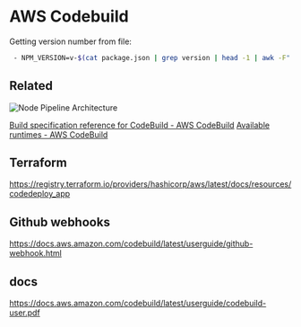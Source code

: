 # AWS Codebuild

Getting version number from file:

```bash
 - NPM_VERSION=v-$(cat package.json | grep version | head -1 | awk -F":" '{print $2}' | sed 's/[\ ",]//g')
```

## Related

![Node Pipeline Architecture](wiki/assets/images/2021-07-09-21-05-11.png)

[Build specification reference for CodeBuild - AWS CodeBuild](https://docs.aws.amazon.com/codebuild/latest/userguide/build-spec-ref.html)
[Available runtimes - AWS CodeBuild](https://docs.aws.amazon.com/codebuild/latest/userguide/available-runtimes.html)

## Terraform

https://registry.terraform.io/providers/hashicorp/aws/latest/docs/resources/codedeploy_app

## Github webhooks

https://docs.aws.amazon.com/codebuild/latest/userguide/github-webhook.html

## docs

https://docs.aws.amazon.com/codebuild/latest/userguide/codebuild-user.pdf
